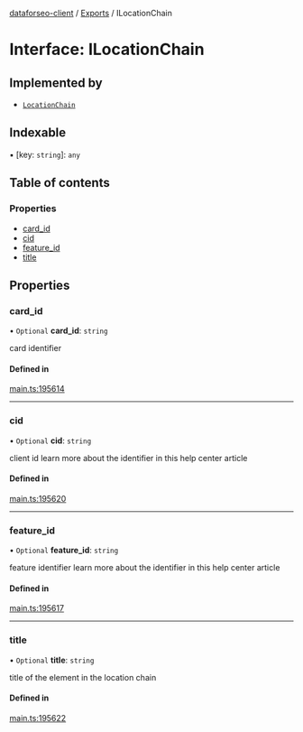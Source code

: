 [dataforseo-client](../README.md) / [Exports](../modules.md) / ILocationChain

# Interface: ILocationChain

## Implemented by

- [`LocationChain`](../classes/LocationChain.md)

## Indexable

▪ [key: `string`]: `any`

## Table of contents

### Properties

- [card\_id](ILocationChain.md#card_id)
- [cid](ILocationChain.md#cid)
- [feature\_id](ILocationChain.md#feature_id)
- [title](ILocationChain.md#title)

## Properties

### card\_id

• `Optional` **card\_id**: `string`

card identifier

#### Defined in

[main.ts:195614](https://github.com/dataforseo/TypeScriptClient/blob/7ca1aa4/main.ts#L195614)

___

### cid

• `Optional` **cid**: `string`

client id
learn more about the identifier in this help center article

#### Defined in

[main.ts:195620](https://github.com/dataforseo/TypeScriptClient/blob/7ca1aa4/main.ts#L195620)

___

### feature\_id

• `Optional` **feature\_id**: `string`

feature identifier
learn more about the identifier in this help center article

#### Defined in

[main.ts:195617](https://github.com/dataforseo/TypeScriptClient/blob/7ca1aa4/main.ts#L195617)

___

### title

• `Optional` **title**: `string`

title of the element in the location chain

#### Defined in

[main.ts:195622](https://github.com/dataforseo/TypeScriptClient/blob/7ca1aa4/main.ts#L195622)
